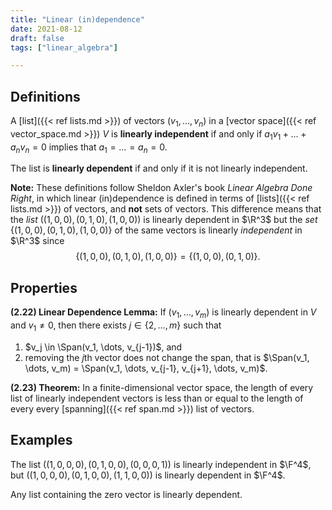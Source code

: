 ```yaml
---
title: "Linear (in)dependence"
date: 2021-08-12
draft: false
tags: ["linear_algebra"]

---
```


## Definitions
A [list]({{< ref lists.md >}}) of vectors $(v_1, \dots, v_n)$ in a [vector space]({{< ref vector_space.md >}}) $V$ is **linearly independent** if and only if $a_1 v_1 + \dots + a_n v_n = 0$ implies that $a_1 = \dots = a_n = 0$. 

The list is **linearly dependent** if and only if it is not linearly independent. 

**Note:** These definitions follow Sheldon Axler's book *Linear Algebra Done Right*, in which linear (in)dependence is defined in terms of [lists]({{< ref lists.md >}}) of vectors, and **not** sets of vectors. This difference means that the *list* $((1,0,0), (0,1,0), (1,0,0))$ is linearly dependent in $\R^3$ but the *set* $\{(1,0,0), (0,1,0), (1,0,0)\}$ of the same vectors is linearly *independent* in $\R^3$ since $$\{(1,0,0), (0,1,0), (1,0,0)\} = \{(1,0,0), (0,1,0)\}.$$

## Properties
**(2.22) Linear Dependence Lemma:** If $(v_1, \dots, v_m)$ is linearly dependent in $V$ and $v_1 \neq 0$, then there exists $j \in \{2, \dots, m\}$ such that 
1. $v_j \in \Span(v_1, \dots, v_{j-1})$, and
2. removing the $j$th vector does not change the span, that is $\Span(v_1, \dots, v_m) = \Span(v_1, \dots, v_{j-1}, v_{j+1}, \dots, v_m)$.

**(2.23) Theorem:**  In a finite-dimensional vector space, the length of every list of linearly independent vectors is less than or equal to the length of every every [spanning]({{< ref span.md >}}) list of vectors. 

## Examples
The list $((1,0,0,0), (0,1,0,0), (0,0,0,1))$ is linearly independent in $\F^4$, but $((1,0,0,0), (0,1,0,0), (1,1,0,0))$ is linearly dependent in $\F^4$.

Any list containing the zero vector is linearly dependent.
